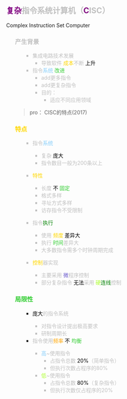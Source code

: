 <div style="float: left; width: 64%; padding: 1%;">

##  <span style="color: silver;"><span style="color: purple;">复杂</span>指令系统计算机（<span style="color: purple;">C</span>ISC）</span>
Complex Instruction Set Computer

<ul>

###  <span style="color: silver;">产生背景

<ul>

 <span style="color: silver;">

- 集成电路技术发展
  - 导致软件 <span style="color: Gold;">成本</span>不断 <span style="color: black;">上升</span>
- 指令<span style="color: LightSkyBlue;">系统</span> <span style="color: LimeGreen;">改进</span>
  - add更多指令
  - add更复杂指令
  - 目的：
    - 适应不同应用领域
</span>

</ul>

>pro： CISC的特点(2017)  

###  <span style="color: Gold;">特点

<ul>

 <span style="color: silver;">

- 指令<span style="color: LightSkyBlue;">系统
  - 复杂 <span style="color: black;">庞大
  - 指令数目一般为200条以上

- <span style="color: Gold;">特性
  - 长度 <span style="color: black;">不</span> <span style="color: LimeGreen;">固定</span>
  - 格式多样
  - 寻址方式多样
  - 访存指令不受限制

- 指令<span style="color: green;">执行
  - 使用 <span style="color: Gold;">频度 <span style="color: black;">差异大
  - 执行 <span style="color: LimeGreen;">时间</span>差异大
  - 大多数指令需多个时钟周期完成

-  <span style="color: Gold;">控制</span>器实现
     - 主要采用 <span style="color: SlateBlue;">微</span>程序控制
     - 部分复杂指令 <span style="color: black;">无法</span>采用 <span style="color: GreenYellow;">硬</span><span style="color: green;">连线</span>控制
</span>

</ul>

###  <span style="color: LimeGreen;">局限性

<ul>

-  <span style="color: silver;"> <span style="color: black;">庞大</span>的指令系统
     - 对指令设计提出极高要求
     - 研制周期长
-  <span style="color: silver;">指令使用<span style="color: orange;">频率</span> <span style="color: black;">不</span> <span style="color: LimeGreen;">均衡</span>
     - <span style="color: LightSkyBlue;">高</span>~使用指令
       - 占指令总数 <span style="color: black;">20%</span>（简单指令）
       - 但执行次数占程序的80%
     -  <span style="color: GreenYellow;">低</span>~使用指令
          - 占指令总数 <span style="color: black;">80%</span>（复杂指令）
          - 但执行次数仅占程序的20%

</ul>

</ul>

</div>
<div style="float: right; width: 26%; padding: 1%;">

</div>
<div style="clear: both;"></div>
